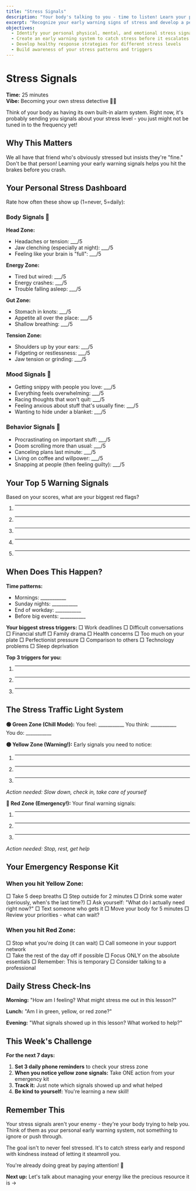 ```yaml
---
title: "Stress Signals"
description: "Your body's talking to you - time to listen! Learn your personal stress warning system"
excerpt: "Recognize your early warning signs of stress and develop a personalized response system before burnout hits."
objectives:
  - Identify your personal physical, mental, and emotional stress signals
  - Create an early warning system to catch stress before it escalates
  - Develop healthy response strategies for different stress levels
  - Build awareness of your stress patterns and triggers
---
```


# Stress Signals

**Time:** 25 minutes\
**Vibe:** Becoming your own stress detective 🕵️‍♀️

Think of your body as having its own built-in alarm system. Right now, it's
probably sending you signals about your stress level - you just might not be
tuned in to the frequency yet!

## Why This Matters

We all have that friend who's obviously stressed but insists they're "fine."
Don't be that person! Learning your early warning signals helps you hit the
brakes before you crash.

## Your Personal Stress Dashboard

Rate how often these show up (1=never, 5=daily):

### Body Signals 🚨

**Head Zone:**

- Headaches or tension: ___/5
- Jaw clenching (especially at night): ___/5
- Feeling like your brain is "full": ___/5

**Energy Zone:**

- Tired but wired: ___/5
- Energy crashes: ___/5
- Trouble falling asleep: ___/5

**Gut Zone:**

- Stomach in knots: ___/5
- Appetite all over the place: ___/5
- Shallow breathing: ___/5

**Tension Zone:**

- Shoulders up by your ears: ___/5
- Fidgeting or restlessness: ___/5
- Jaw tension or grinding: ___/5

### Mood Signals 😤

- Getting snippy with people you love: ___/5
- Everything feels overwhelming: ___/5
- Racing thoughts that won't quit: ___/5
- Feeling anxious about stuff that's usually fine: ___/5
- Wanting to hide under a blanket: ___/5

### Behavior Signals 📱

- Procrastinating on important stuff: ___/5
- Doom scrolling more than usual: ___/5
- Canceling plans last minute: ___/5
- Living on coffee and willpower: ___/5
- Snapping at people (then feeling guilty): ___/5

## Your Top 5 Warning Signals

Based on your scores, what are your biggest red flags?

1. ---
2. ---
3. ---
4. ---
5. ---

## When Does This Happen?

**Time patterns:**

- Mornings: ___________
- Sunday nights: ___________
- End of workday: ___________
- Before big events: ___________

**Your biggest stress triggers:** □ Work deadlines □ Difficult conversations\
□ Financial stuff □ Family drama □ Health concerns □ Too much on your plate □
Perfectionist pressure □ Comparison to others □ Technology problems □ Sleep
deprivation

**Top 3 triggers for you:**

1. ---
2. ---
3. ---

## The Stress Traffic Light System

**🟢 Green Zone (Chill Mode):** You feel: ___________ You think: ___________\
You do: ___________

**🟡 Yellow Zone (Warning!):** Early signals you need to notice:

1. ---
2. ---
3. ---

_Action needed: Slow down, check in, take care of yourself_

**🔴 Red Zone (Emergency!):** Your final warning signals:

1. ---
2. ---
3. ---

_Action needed: Stop, rest, get help_

## Your Emergency Response Kit

### When you hit Yellow Zone:

□ Take 5 deep breaths □ Step outside for 2 minutes □ Drink some water
(seriously, when's the last time?) □ Ask yourself: "What do I actually need
right now?" □ Text someone who gets it □ Move your body for 5 minutes □ Review
your priorities - what can wait?

### When you hit Red Zone:

□ Stop what you're doing (it can wait) □ Call someone in your support network\
□ Take the rest of the day off if possible □ Focus ONLY on the absolute
essentials □ Remember: This is temporary □ Consider talking to a professional

## Daily Stress Check-Ins

**Morning:** "How am I feeling? What might stress me out in this lesson?"

**Lunch:** "Am I in green, yellow, or red zone?"

**Evening:** "What signals showed up in this lesson? What worked to help?"

## This Week's Challenge

**For the next 7 days:**

1. **Set 3 daily phone reminders** to check your stress zone
2. **When you notice yellow zone signals:** Take ONE action from your emergency
   kit
3. **Track it:** Just note which signals showed up and what helped
4. **Be kind to yourself:** You're learning a new skill!

## Remember This

Your stress signals aren't your enemy - they're your body trying to help you.
Think of them as your personal early warning system, not something to ignore or
push through.

The goal isn't to never feel stressed. It's to catch stress early and respond
with kindness instead of letting it steamroll you.

You're already doing great by paying attention! 💙

**Next up:** Let's talk about managing your energy like the precious resource it
is →
